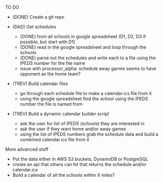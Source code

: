 TO DO

* (DONE) Create a git repo

* (DAD) Get schedules
  - (DONE) from all schools in google spreadsheet (D1, D2, D3 if possible, but start with D1)
  - (DONE) read in the google spreadsheet and loop through the schools
  - (DONE) parse out the schedules and write each to a file using the IPEDS number for the file name
  - issue with processor_alpha: schedule away games seems to have opponent as the home team?

* (TREV) Build calendar files
  - go through each schedule file to make a calendar.ics file from it
  - using the google spreadsheet find the school using the IPEDS number the file is named from

* (TREV) Build a dynamic calendar builder script
  - ask the user for list of IPEDS (schools) they are interested in
  - ask the user if they want home and/or away games
  - using the list of IPEDS numbers grab the schedule data and build a combined calendar.ics file from it

More advanced stuff
* Put the data either in AWS S3 buckets, DynamoDB or PostgreSQL
* create an api that others can hit that returns the schedule and/or calendar.ics
* Build a calendar of all the schools within X miles?
